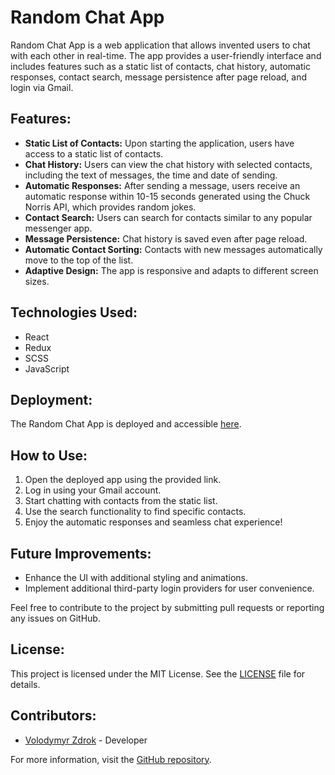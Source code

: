 # Random Chat App

Random Chat App is a web application that allows invented users to chat with each other in real-time. The app provides a user-friendly interface and includes features such as a static list of contacts, chat history, automatic responses, contact search, message persistence after page reload, and login via Gmail.

## Features:
- **Static List of Contacts:** Upon starting the application, users have access to a static list of contacts.
- **Chat History:** Users can view the chat history with selected contacts, including the text of messages, the time and date of sending.
- **Automatic Responses:** After sending a message, users receive an automatic response within 10-15 seconds generated using the Chuck Norris API, which provides random jokes.
- **Contact Search:** Users can search for contacts similar to any popular messenger app.
- **Message Persistence:** Chat history is saved even after page reload.
- **Automatic Contact Sorting:** Contacts with new messages automatically move to the top of the list.
- **Adaptive Design:** The app is responsive and adapts to different screen sizes.

## Technologies Used:
- React
- Redux
- SCSS
- JavaScript

## Deployment:
The Random Chat App is deployed and accessible [here](https://leo-chat.netlify.app).

## How to Use:
1. Open the deployed app using the provided link.
2. Log in using your Gmail account.
3. Start chatting with contacts from the static list.
4. Use the search functionality to find specific contacts.
5. Enjoy the automatic responses and seamless chat experience!

## Future Improvements:
- Enhance the UI with additional styling and animations.
- Implement additional third-party login providers for user convenience.

Feel free to contribute to the project by submitting pull requests or reporting any issues on GitHub.

## License:
This project is licensed under the MIT License. See the [LICENSE](LICENSE) file for details.

## Contributors:
- [Volodymyr Zdrok](https://github.com/volodymyrzdrok) - Developer

For more information, visit the [GitHub repository](https://github.com/volodymyrzdrok/random_chat).
